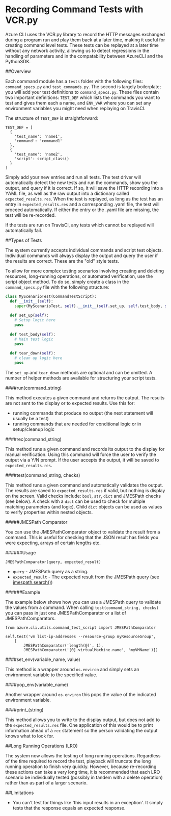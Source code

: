 ﻿Recording Command Tests with VCR.py
========================================

Azure CLI uses the VCR.py library to record the HTTP messages exchanged during a program run and play them back at a later time, making it useful for creating command level tests. These tests can be replayed at a later time without any network activity, allowing us to detect regressions in the handling of parameters and in the compatability between AzureCLI and the PythonSDK.

##Overview

Each command module has a `tests` folder with the following files: `command_specs.py` and `test_commands.py`. The second is largely boilerplate; you will add your test definitions to `command_specs.py`. These files contain two important definitions: `TEST_DEF` which lists the commands you want to test and gives them each a name, and `ENV_VAR` where you can set any environment variables you might need when replaying on TravisCI.

The structure of `TEST_DEF` is straightforward:

```
TEST_DEF = [
  {
    'test_name': 'name1',
    'command': 'command1'
  },
  {
    'test_name': 'name2',
    'script': script_class()
  }
]
```

Simply add your new entries and run all tests. The test driver will automatically detect the new tests and run the commands, show you the output, and query if it is correct. If so, it will save the HTTP recording into a YAML file, as well as the raw output into a dictionary called `expected_results.res`. When the test is replayed, as long as the test has an entry in `expected_results.res` and a corresponding .yaml file, the test will proceed automatically. If either the entry or the .yaml file are missing, the test will be re-recorded.

If the tests are run on TravisCI, any tests which cannot be replayed will automatically fail. 

##Types of Tests

The system currently accepts individual commands and script test objects. Individual commands will always display the output and query the user if the results are correct. These are the "old" style tests.

To allow for more complex testing scenarios involving creating and deleting resources, long-running operations, or automated verification, use the script object method. To do so, simply create a class in the `command_specs.py` file with the following structure:

```Python
class MyScenarioTest(CommandTestScript):
  def __init__(self):
    super(MyScenarioTest, self).__init__(self.set_up, self.test_body, self.tear_down)
  
  def set_up(self):
    # Setup logic here
    pass
    
  def test_body(self):
    # Main test logic
    pass
    
  def tear_down(self):
    # clean up logic here
    pass
```

The `set_up` and `tear_down` methods are optional and can be omitted. A number of helper methods are available for structuring your script tests.

####run(command_string)

This method executes a given command and returns the output. The results are not sent to the display or to expected results. Use this for:

- running commands that produce no output (the next statement will usually be a test)
- running commands that are needed for conditional logic or in setup/cleanup logic

####rec(command_string)

This method runs a given command and records its output to the display for manual verification. Using this command will force the user to verify the output via a Y/N prompt. If the user accepts the output, it will be saved to `expected_results.res`.

####test(command_string, checks)

This method runs a given command and automatically validates the output. The results are saved to `expected_results.res` if valid, but nothing is display on the screen. Valid checks include: `bool`, `str`, `dict` and JMESPath checks (see below). A check with a `dict` can be used to check for multiple matching parameters (and logic). Child `dict` objects can be used as values to verify properties within nested objects.

#####JMESPath Comparator

You can use the JMESPathComparator object to validate the result from a command.
This is useful for checking that the JSON result has fields you were expecting, arrays of certain lengths etc.

######Usage
```
JMESPathComparator(query, expected_result)
```
- `query` - JMESPath query as a string.
- `expected_result` - The expected result from the JMESPath query (see [jmespath.search()](https://github.com/jmespath/jmespath.py#api))

######Example

The example below shows how you can use a JMESPath query to validate the values from a command.
When calling `test(command_string, checks)` you can pass in just one JMESPathComparator or a list of JMESPathComparators.

```
from azure.cli.utils.command_test_script import JMESPathComparator

self.test('vm list-ip-addresses --resource-group myResourceGroup',
    [
        JMESPathComparator('length(@)', 1),
        JMESPathComparator('[0].virtualMachine.name', 'myVMName')])
```


####set_env(variable_name, value)

This method is a wrapper around `os.environ` and simply sets an environment variable to the specified value.

####pop_env(variable_name)

Another wrapper around `os.environ` this pops the value of the indicated environment variable.

####print_(string)

This method allows you to write to the display output, but does not add to the `expected_results.res` file. One application of this would be to print information ahead of a `rec` statement so the person validating the output knows what to look for.

##Long Running Operations (LRO)

The system now allows the testing of long running operations. Regardless of the time required to record the test, playback will truncate the long running operation to finish very quickly. However, because re-recording these actions can take a very long time, it is recommended that each LRO scenario be individually tested (possibly in tandem with a delete operation) rather than as part of a larger scenario.

##Limitations

+ You can't test for things like 'this input results in an exception'. It simply tests that the response equals an expected response.

